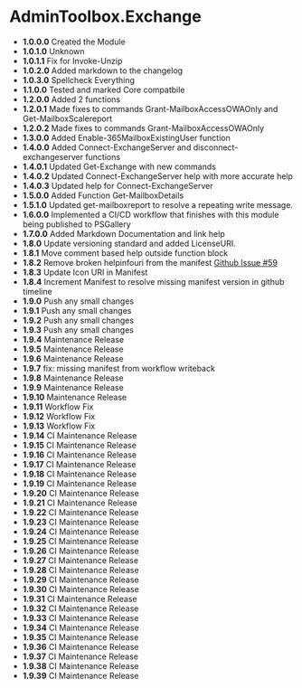 # **AdminToolbox.Exchange**

* **1.0.0.0** Created the Module
* **1.0.1.0** Unknown
* **1.0.1.1** Fix for Invoke-Unzip
* **1.0.2.0** Added markdown to the changelog
* **1.0.3.0** Spellcheck Everything
* **1.1.0.0** Tested and marked Core compatbile
* **1.2.0.0** Added 2 functions
* **1.2.0.1** Made fixes to commands Grant-MailboxAccessOWAOnly and Get-MailboxScalereport
* **1.2.0.2** Made fixes to commands Grant-MailboxAccessOWAOnly
* **1.3.0.0** Added Enable-365MailboxExistingUser function
* **1.4.0.0** Added Connect-ExchangeServer and disconnect-exchangeserver functions
* **1.4.0.1** Updated Get-Exchange with new commands
* **1.4.0.2** Updated Connect-ExchangeServer help with more accurate help
* **1.4.0.3** Updated help for Connect-ExchangeServer
* **1.5.0.0** Added Function Get-MailboxDetails
* **1.5.1.0** Updated get-mailboxreport to resolve a repeating write message.
* **1.6.0.0** Implemented a CI/CD workflow that finishes with this module being published to PSGallery
* **1.7.0.0** Added Markdown Documentation and link help
* **1.8.0** Update versioning standard and added LicenseURI.
* **1.8.1** Move comment based help outside function block
* **1.8.2** Remove broken helpinfouri from the manifest [Github Issue #59](https://github.com/TheTaylorLee/AdminToolbox/issues/59)
* **1.8.3** Update Icon URI in Manifest
* **1.8.4** Increment Manifest to resolve missing manifest version in github timeline
* **1.9.0** Push any small changes
* **1.9.1** Push any small changes
* **1.9.2** Push any small changes
* **1.9.3** Push any small changes
* **1.9.4** Maintenance Release
* **1.9.5** Maintenance Release
* **1.9.6** Maintenance Release
* **1.9.7** fix: missing manifest from workflow writeback
* **1.9.8** Maintenance Release
* **1.9.9** Maintenance Release
* **1.9.10** Maintenance Release
* **1.9.11** Workflow Fix
* **1.9.12** Workflow Fix
* **1.9.13** Workflow Fix
* **1.9.14** CI Maintenance Release
* **1.9.15** CI Maintenance Release
* **1.9.16** CI Maintenance Release
* **1.9.17** CI Maintenance Release
* **1.9.18** CI Maintenance Release
* **1.9.19** CI Maintenance Release
* **1.9.20** CI Maintenance Release
* **1.9.21** CI Maintenance Release
* **1.9.22** CI Maintenance Release
* **1.9.23** CI Maintenance Release
* **1.9.24** CI Maintenance Release
* **1.9.25** CI Maintenance Release
* **1.9.26** CI Maintenance Release
* **1.9.27** CI Maintenance Release
* **1.9.28** CI Maintenance Release
* **1.9.29** CI Maintenance Release
* **1.9.30** CI Maintenance Release
* **1.9.31** CI Maintenance Release
* **1.9.32** CI Maintenance Release
* **1.9.33** CI Maintenance Release
* **1.9.34** CI Maintenance Release
* **1.9.35** CI Maintenance Release
* **1.9.36** CI Maintenance Release
* **1.9.37** CI Maintenance Release
* **1.9.38** CI Maintenance Release
* **1.9.39** CI Maintenance Release